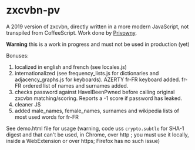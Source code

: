 # zxcvbn-pv
  A 2019 version of zxcvbn, directly written in a more modern JavaScript, not transpiled from CoffeeScript. Work done by [Privowny](https://privowny.io/).

**Warning** this is a work in progress and must not be used in production (yet)

Bonuses:

1. localized in english and french (see locales.js)
2. internationalized (see frequency_lists.js for dictionaries and adjacency_graphs.js for keyboards). AZERTY fr-FR keyboard added. fr-FR ordered list of names and surnames added.
3. checks password against HaveIBeenPwned before calling original zxcvbn matching/scoring. Reports a -1 score if password has leaked.
4. cleaner JS
5. added male_names, female_names, surnames and wikipedia lists of most used words for fr-FR

See demo.html file for usage (warning, code uss `crypto.subtle` for SHA-1 digest and that can't be used, in Chrome, over http ; you must use it locally, inside a WebExtension or over https; Firefox has no such issue)
